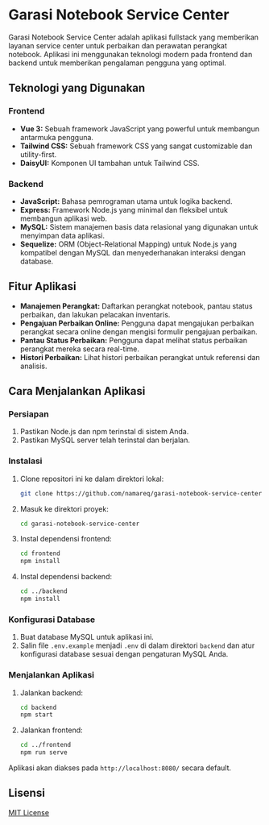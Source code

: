 # Garasi Notebook Service Center

Garasi Notebook Service Center adalah aplikasi fullstack yang memberikan layanan service center untuk perbaikan dan perawatan perangkat notebook. Aplikasi ini menggunakan teknologi modern pada frontend dan backend untuk memberikan pengalaman pengguna yang optimal.

## Teknologi yang Digunakan

### Frontend

- **Vue 3:** Sebuah framework JavaScript yang powerful untuk membangun antarmuka pengguna.
- **Tailwind CSS:** Sebuah framework CSS yang sangat customizable dan utility-first.
- **DaisyUI:** Komponen UI tambahan untuk Tailwind CSS.

### Backend

- **JavaScript:** Bahasa pemrograman utama untuk logika backend.
- **Express:** Framework Node.js yang minimal dan fleksibel untuk membangun aplikasi web.
- **MySQL:** Sistem manajemen basis data relasional yang digunakan untuk menyimpan data aplikasi.
- **Sequelize:** ORM (Object-Relational Mapping) untuk Node.js yang kompatibel dengan MySQL dan menyederhanakan interaksi dengan database.

## Fitur Aplikasi

- **Manajemen Perangkat:** Daftarkan perangkat notebook, pantau status perbaikan, dan lakukan pelacakan inventaris.
- **Pengajuan Perbaikan Online:** Pengguna dapat mengajukan perbaikan perangkat secara online dengan mengisi formulir pengajuan perbaikan.
- **Pantau Status Perbaikan:** Pengguna dapat melihat status perbaikan perangkat mereka secara real-time.
- **Histori Perbaikan:** Lihat histori perbaikan perangkat untuk referensi dan analisis.

## Cara Menjalankan Aplikasi

### Persiapan

1. Pastikan Node.js dan npm terinstal di sistem Anda.
2. Pastikan MySQL server telah terinstal dan berjalan.

### Instalasi

1. Clone repositori ini ke dalam direktori lokal:

    ```bash
    git clone https://github.com/namareq/garasi-notebook-service-center.git
    ```

2. Masuk ke direktori proyek:

    ```bash
    cd garasi-notebook-service-center
    ```

3. Instal dependensi frontend:

    ```bash
    cd frontend
    npm install
    ```

4. Instal dependensi backend:

    ```bash
    cd ../backend
    npm install
    ```

### Konfigurasi Database

1. Buat database MySQL untuk aplikasi ini.
2. Salin file `.env.example` menjadi `.env` di dalam direktori `backend` dan atur konfigurasi database sesuai dengan pengaturan MySQL Anda.

### Menjalankan Aplikasi

1. Jalankan backend:

    ```bash
    cd backend
    npm start
    ```

2. Jalankan frontend:

    ```bash
    cd ../frontend
    npm run serve
    ```

Aplikasi akan diakses pada `http://localhost:8080/` secara default.

## Lisensi

[MIT License](LICENSE.md)
